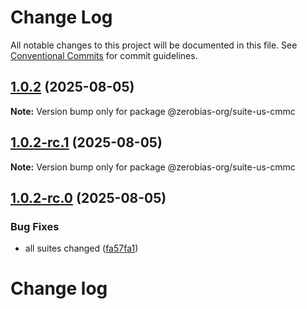 # Change Log

All notable changes to this project will be documented in this file.
See [Conventional Commits](https://conventionalcommits.org) for commit guidelines.

## [1.0.2](https://github.com/zerobias-org/suite/compare/@zerobias-org/suite-us-cmmc@1.0.2-rc.1...@zerobias-org/suite-us-cmmc@1.0.2) (2025-08-05)

**Note:** Version bump only for package @zerobias-org/suite-us-cmmc





## [1.0.2-rc.1](https://github.com/zerobias-org/suite/compare/@zerobias-org/suite-us-cmmc@1.0.2-rc.0...@zerobias-org/suite-us-cmmc@1.0.2-rc.1) (2025-08-05)

**Note:** Version bump only for package @zerobias-org/suite-us-cmmc





## [1.0.2-rc.0](https://github.com/zerobias-org/suite/compare/@zerobias-org/suite-us-cmmc@1.0.1...@zerobias-org/suite-us-cmmc@1.0.2-rc.0) (2025-08-05)


### Bug Fixes

* all suites changed ([fa57fa1](https://github.com/zerobias-org/suite/commit/fa57fa1af7628003297df46b2d7740fe95bd2666))





# Change log
